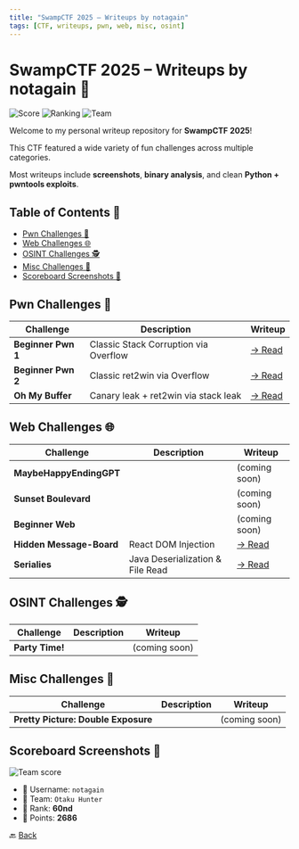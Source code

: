 ```yaml
---
title: "SwampCTF 2025 – Writeups by notagain"
tags: [CTF, writeups, pwn, web, misc, osint]
---
```


# SwampCTF 2025 – Writeups by notagain 🐊

![Score](https://img.shields.io/badge/Score-2686%20pts-blueviolet)
![Ranking](https://img.shields.io/badge/Ranking-60nd%20place-brightgreen)
![Team](https://img.shields.io/badge/Team-Otaku%20Hunter-purple)

Welcome to my personal writeup repository for **SwampCTF 2025**!  

This CTF featured a wide variety of fun challenges across multiple categories.

Most writeups include **screenshots**, **binary analysis**, and clean **Python + pwntools exploits**.

## Table of Contents 📜

- [Pwn Challenges 🏹](#pwn-challenges-)
- [Web Challenges 🌐](#web-challenges-)
- [OSINT Challenges 🕵️](#osint-challenges-%EF%B8%8F)
- [Misc Challenges 🧩](#misc-challenges-)
- [Scoreboard Screenshots 📸](#scoreboard-screenshots-)

## Pwn Challenges 🏹 

| Challenge        | Description                          | Writeup                                                  |
|------------------|--------------------------------------|-----------------------------------------------------------|
| **Beginner Pwn 1** | Classic Stack Corruption via Overflow | [→ Read](./pwn/Beginner%20Pwn%201/)               |
| **Beginner Pwn 2** | Classic ret2win via Overflow | [→ Read](./pwn/Beginner%20Pwn%202/)               |
| **Oh My Buffer** | Canary leak + ret2win via stack leak | [→ Read](./pwn/Oh%20My%20Buffer/)               |

## Web Challenges 🌐

| Challenge               | Description                    | Writeup       |
|-------------------------|--------------------------------|---------------|
| **MaybeHappyEndingGPT** |                                | (coming soon) |
| **Sunset Boulevard**     |                                | (coming soon) |
| **Beginner Web**         |                                | (coming soon) |
| **Hidden Message-Board** | React DOM Injection | [→ Read](./web/Hidden%20/Message%20Board/) |
| **Serialies**            | Java Deserialization & File Read | [→ Read](./web/Serialies/) |

## OSINT Challenges 🕵️

| Challenge       | Description              | Writeup       |
|------------------|--------------------------|---------------|
| **Party Time!**  |                          | (coming soon) |

## Misc Challenges 🧩

| Challenge                          | Description         | Writeup       |
|-----------------------------------|---------------------|---------------|
| **Pretty Picture: Double Exposure** |                     | (coming soon) |

## Scoreboard Screenshots 📸

![Team score](https://github.com/user-attachments/assets/42858b92-5a25-45d3-baf0-491b29127f62)

- 🧠 Username: `notagain` 
- 👥 Team: `Otaku Hunter`
- 🥈 Rank: **60nd** 
- 🧩 Points: **2686**

🔙 [Back](../../../)
